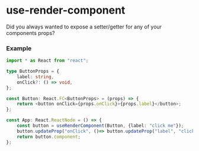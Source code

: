 # use-render-component

Did you always wanted to expose a setter/getter for any of your components props? 


### Example
```typescript
import * as React from "react";

type ButtonProps = {
    label: string,
    onClick?: () => void,
};

const Button: React.FC<ButtonProps> = (props) => {
    return <button onClick={props.onClick}>{props.label}</button>;
};

const App: React.ReactNode = () => {
    const button = useRenderComponent(Button, {label: "click me"});
    button.updateProp("onClick", ()=> button.updateProp("label", "clicked"));
    return button.component;
};

```
